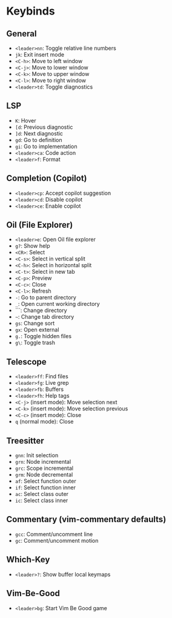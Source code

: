 # Keybinds

## General
- `<leader>nn`: Toggle relative line numbers
- `jk`: Exit insert mode
- `<C-h>`: Move to left window
- `<C-j>`: Move to lower window
- `<C-k>`: Move to upper window
- `<C-l>`: Move to right window
- `<leader>td`: Toggle diagnostics

## LSP
- `K`: Hover
- `[d`: Previous diagnostic
- `]d`: Next diagnostic
- `gd`: Go to definition
- `gi`: Go to implementation
- `<leader>ca`: Code action
- `<leader>f`: Format

## Completion (Copilot)
- `<leader>cp`: Accept copilot suggestion
- `<leader>cd`: Disable copilot
- `<leader>ce`: Enable copilot

## Oil (File Explorer)
- `<leader>e`: Open Oil file explorer
- `g?`: Show help
- `<CR>`: Select
- `<C-s>`: Select in vertical split
- `<C-h>`: Select in horizontal split
- `<C-t>`: Select in new tab
- `<C-p>`: Preview
- `<C-c>`: Close
- `<C-l>`: Refresh
- `-`: Go to parent directory
- `_`: Open current working directory
- `\``: Change directory
- `~`: Change tab directory
- `gs`: Change sort
- `gx`: Open external
- `g.`: Toggle hidden files
- `g\`: Toggle trash

## Telescope
- `<leader>ff`: Find files
- `<leader>fg`: Live grep
- `<leader>fb`: Buffers
- `<leader>fh`: Help tags
- `<C-j>` (insert mode): Move selection next
- `<C-k>` (insert mode): Move selection previous
- `<C-c>` (insert mode): Close
- `q` (normal mode): Close

## Treesitter
- `gnn`: Init selection
- `grn`: Node incremental
- `grc`: Scope incremental
- `grm`: Node decremental
- `af`: Select function outer
- `if`: Select function inner
- `ac`: Select class outer
- `ic`: Select class inner

## Commentary (vim-commentary defaults)
- `gcc`: Comment/uncomment line
- `gc`: Comment/uncomment motion

## Which-Key
- `<leader>?`: Show buffer local keymaps

## Vim-Be-Good
- `<leader>bg`: Start Vim Be Good game